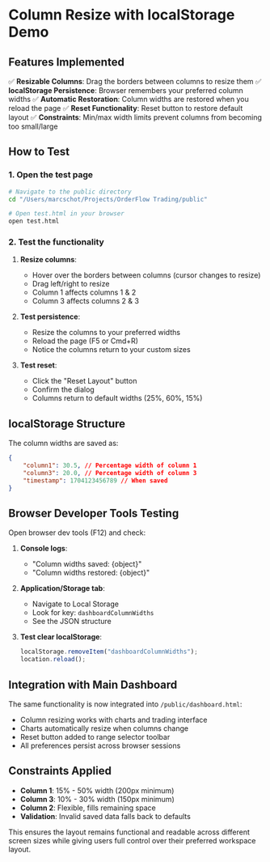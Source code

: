 # Column Resize with localStorage Demo

## Features Implemented

✅ **Resizable Columns**: Drag the borders between columns to resize them
✅ **localStorage Persistence**: Browser remembers your preferred column widths
✅ **Automatic Restoration**: Column widths are restored when you reload the page
✅ **Reset Functionality**: Reset button to restore default layout
✅ **Constraints**: Min/max width limits prevent columns from becoming too small/large

## How to Test

### 1. Open the test page

```bash
# Navigate to the public directory
cd "/Users/marcschot/Projects/OrderFlow Trading/public"

# Open test.html in your browser
open test.html
```

### 2. Test the functionality

1. **Resize columns**:

    - Hover over the borders between columns (cursor changes to resize)
    - Drag left/right to resize
    - Column 1 affects columns 1 & 2
    - Column 3 affects columns 2 & 3

2. **Test persistence**:

    - Resize the columns to your preferred widths
    - Reload the page (F5 or Cmd+R)
    - Notice the columns return to your custom sizes

3. **Test reset**:
    - Click the "Reset Layout" button
    - Confirm the dialog
    - Columns return to default widths (25%, 60%, 15%)

## localStorage Structure

The column widths are saved as:

```json
{
    "column1": 30.5, // Percentage width of column 1
    "column3": 20.0, // Percentage width of column 3
    "timestamp": 1704123456789 // When saved
}
```

## Browser Developer Tools Testing

Open browser dev tools (F12) and check:

1. **Console logs**:

    - "Column widths saved: {object}"
    - "Column widths restored: {object}"

2. **Application/Storage tab**:

    - Navigate to Local Storage
    - Look for key: `dashboardColumnWidths`
    - See the JSON structure

3. **Test clear localStorage**:
    ```javascript
    localStorage.removeItem("dashboardColumnWidths");
    location.reload();
    ```

## Integration with Main Dashboard

The same functionality is now integrated into `/public/dashboard.html`:

- Column resizing works with charts and trading interface
- Charts automatically resize when columns change
- Reset button added to range selector toolbar
- All preferences persist across browser sessions

## Constraints Applied

- **Column 1**: 15% - 50% width (200px minimum)
- **Column 3**: 10% - 30% width (150px minimum)
- **Column 2**: Flexible, fills remaining space
- **Validation**: Invalid saved data falls back to defaults

This ensures the layout remains functional and readable across different screen sizes while giving users full control over their preferred workspace layout.
